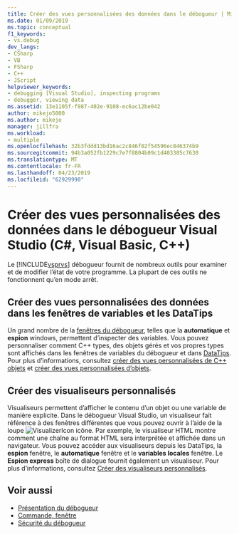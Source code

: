 ```yaml
---
title: Créer des vues personnalisées des données dans le débogueur | Microsoft Docs
ms.date: 01/09/2019
ms.topic: conceptual
f1_keywords:
- vs.debug
dev_langs:
- CSharp
- VB
- FSharp
- C++
- JScript
helpviewer_keywords:
- debugging [Visual Studio], inspecting programs
- debugger, viewing data
ms.assetid: 13e1105f-f987-402e-9108-ec6ac12be042
author: mikejo5000
ms.author: mikejo
manager: jillfra
ms.workload:
- multiple
ms.openlocfilehash: 32b3fddd13bd16ac2c846f02f54596ec846374b9
ms.sourcegitcommit: 94b3a052fb1229c7e7f8804b09c1d403385c7630
ms.translationtype: MT
ms.contentlocale: fr-FR
ms.lasthandoff: 04/23/2019
ms.locfileid: "62929990"
---
```

# <a name="create-custom-views-of-data-in-the-visual-studio-debugger-c-visual-basic-c"></a>Créer des vues personnalisées des données dans le débogueur Visual Studio (C#, Visual Basic, C++)

Le [!INCLUDE[vsprvs](../code-quality/includes/vsprvs_md.md)] débogueur fournit de nombreux outils pour examiner et de modifier l’état de votre programme. La plupart de ces outils ne fonctionnent qu’en mode arrêt.

## <a name="create-custom-views-of-data-in-variable-windows-and-datatips"></a>Créer des vues personnalisées des données dans les fenêtres de variables et les DataTips

 Un grand nombre de la [fenêtres du débogueur](../debugger/debugger-windows.md), telles que la **automatique** et **espion** windows, permettent d’inspecter des variables. Vous pouvez personnaliser comment C++ types, des objets gérés et vos propres types sont affichés dans les fenêtres de variables du débogueur et dans [DataTips](../debugger/view-data-values-in-data-tips-in-the-code-editor.md). Pour plus d’informations, consultez [créer des vues personnalisées de C++ objets](../debugger/create-custom-views-of-native-objects.md) et [créer des vues personnalisées d’objets](../debugger/create-custom-views-of-dot-managed-objects.md).

## <a name="create-custom-visualizers"></a>Créer des visualiseurs personnalisés

 Visualiseurs permettent d’afficher le contenu d’un objet ou une variable de manière explicite. Dans le débogueur Visual Studio, un visualiseur fait référence à des fenêtres différentes que vous pouvez ouvrir à l’aide de la loupe ![VisualizerIcon](../debugger/media/dbg-tips-visualizer-icon.png "icône de visualiseur") icône. Par exemple, le visualiseur HTML montre comment une chaîne au format HTML sera interprétée et affichée dans un navigateur. Vous pouvez accéder aux visualiseurs depuis les DataTips, la **espion** fenêtre, le **automatique** fenêtre et le **variables locales** fenêtre. Le **Espion express** boîte de dialogue fournit également un visualiseur. Pour plus d’informations, consultez [Créer des visualiseurs personnalisés](../debugger/create-custom-visualizers-of-data.md).

## <a name="see-also"></a>Voir aussi

- [Présentation du débogueur](../debugger/debugger-feature-tour.md)
- [Commande, fenêtre](../ide/reference/command-window.md)
- [Sécurité du débogueur](../debugger/debugger-security.md)